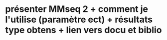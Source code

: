# présenter MMseq 2 + comment je l'utilise (paramètre ect) + résultats type obtens + lien vers docu et biblio
